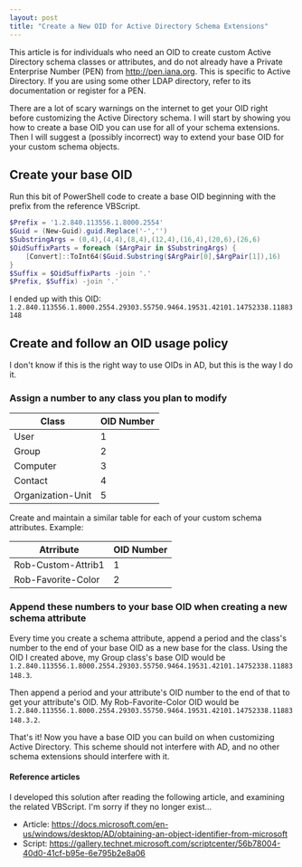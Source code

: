 ```yaml
---
layout: post
title: "Create a New OID for Active Directory Schema Extensions"
---
```


This article is for individuals who need an OID to create custom Active Directory schema classes or attributes, and do not already have a Private Enterprise Number (PEN) from http://pen.iana.org. This is specific to Active Directory. If you are using some other LDAP directory, refer to its documentation or register for a PEN.

There are a lot of scary warnings on the internet to get your OID right before customizing the Active Directory schema. I will start by showing you how to create a base OID you can use for all of your schema extensions. Then I will suggest a (possibly incorrect) way to extend your base OID for your custom schema objects.

## Create your base OID
Run this bit of PowerShell code to create a base OID beginning with the prefix from the reference VBScript.

```powershell
$Prefix = '1.2.840.113556.1.8000.2554'
$Guid = (New-Guid).guid.Replace('-','')
$SubstringArgs = (0,4),(4,4),(8,4),(12,4),(16,4),(20,6),(26,6)
$OidSuffixParts = foreach ($ArgPair in $SubstringArgs) {
    [Convert]::ToInt64($Guid.Substring($ArgPair[0],$ArgPair[1]),16)
}
$Suffix = $OidSuffixParts -join '.'
$Prefix, $Suffix) -join '.'
```

I ended up with this OID: `1.2.840.113556.1.8000.2554.29303.55750.9464.19531.42101.14752338.11883148`

## Create and follow an OID usage policy
I don't know if this is the right way to use OIDs in AD, but this is the way I do it.

### Assign a number to any class you plan to modify

| Class | OID Number |
|-------|------------|
| User | 1 |
| Group | 2 |
| Computer | 3 |
| Contact | 4 |
| Organization-Unit | 5 |

Create and maintain a similar table for each of your custom schema attributes. Example:

| Atrribute | OID Number |
|-------|------------|
| Rob-Custom-Attrib1 | 1 |
| Rob-Favorite-Color | 2 |

### Append these numbers to your base OID when creating a new schema attribute

Every time you create a schema attribute, append a period and the class's number to the end of your base OID as a new base for the class. Using the OID I created above, my Group class's base OID would be `1.2.840.113556.1.8000.2554.29303.55750.9464.19531.42101.14752338.11883148.3`.

Then append a period and your attribute's OID number to the end of that to get your attribute's OID. My Rob-Favorite-Color OID would be `1.2.840.113556.1.8000.2554.29303.55750.9464.19531.42101.14752338.11883148.3.2`.

That's it! Now you have a base OID you can build on when customizing Active Directory. This scheme should not interfere with AD, and no other schema extensions should interfere with it.

#### Reference articles
I developed this solution after reading the following article, and examining the related VBScript. I'm sorry if they no longer exist...

* Article: https://docs.microsoft.com/en-us/windows/desktop/AD/obtaining-an-object-identifier-from-microsoft
* Script: https://gallery.technet.microsoft.com/scriptcenter/56b78004-40d0-41cf-b95e-6e795b2e8a06